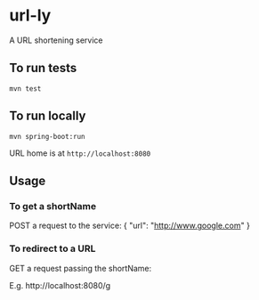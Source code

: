 # url-ly
A URL shortening service

## To run tests

`mvn test`

## To run locally

`mvn spring-boot:run`

URL home is at `http://localhost:8080`

## Usage

### To get a shortName

POST a request to the service: 
{
    "url": "http://www.google.com"
}

### To redirect to a URL

GET a request passing the shortName: 

E.g. http://localhost:8080/g

